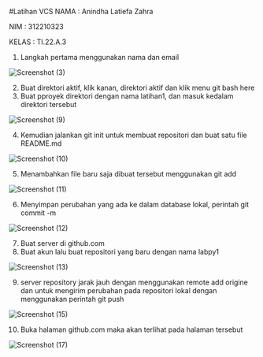 #Latihan VCS
NAMA : Anindha Latiefa Zahra

NIM : 312210323

KELAS : TI.22.A.3 

1. Langkah pertama menggunakan nama dan email

![Screenshot (3)](https://user-images.githubusercontent.com/115516800/195770401-a2cefdfe-d889-4328-9eb9-a23b8bbb6923.png)

2. Buat direktori aktif, klik kanan, direktori aktif dan klik menu git bash here 
3. Buat pproyek direktori dengan nama latihan1, dan masuk kedalam direktori tersebut 

![Screenshot (9)](https://user-images.githubusercontent.com/115516800/195776384-8b5a2616-12ca-4ecb-9320-40d489f5e1d2.png)

4. Kemudian jalankan git init untuk membuat repositori dan buat satu file README.md

![Screenshot (10)](https://user-images.githubusercontent.com/115516800/195776523-e08db9e1-ef91-438a-b00a-6f875228de43.png)

5. Menambahkan file baru saja dibuat tersebut menggunakan git add 

![Screenshot (11)](https://user-images.githubusercontent.com/115516800/195777249-d0fe9fdc-6306-4b5b-ad9e-6803084d98af.png)

6. Menyimpan perubahan yang ada ke dalam database lokal, perintah git commit -m 

![Screenshot (12)](https://user-images.githubusercontent.com/115516800/195777456-b732fc57-d55d-4af6-a37e-4e2c58454735.png)

7. Buat server di github.com 
8. Buat akun lalu buat repositori yang baru dengan nama labpy1

![Screenshot (13)](https://user-images.githubusercontent.com/115516800/195777775-ac3d6c8a-f72d-4335-a430-322bd948f927.png)

9. server repository jarak jauh dengan menggunakan remote add origine dan untuk mengirim perubahan pada repositori lokal dengan menggunakan perintah git push

![Screenshot (15)](https://user-images.githubusercontent.com/115516800/195778301-651bfb03-6b27-48e1-9861-e6fc23e4a2c3.png)

10. Buka halaman github.com maka akan terlihat pada halaman tersebut 

![Screenshot (17)](https://user-images.githubusercontent.com/115516800/195779040-e718e681-7f87-4cf7-abe9-3804fa339f40.png)


